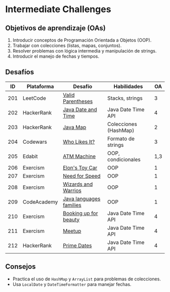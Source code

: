 # Intermediate Challenges

## Objetivos de aprendizaje (OAs)
1. Introducir conceptos de Programación Orientada a Objetos (OOP).
2. Trabajar con colecciones (listas, mapas, conjuntos).
3. Resolver problemas con lógica intermedia y manipulación de strings.
4. Introducir el manejo de fechas y tiempos.

## Desafíos
| ID     | Plataforma  | Desafío                                                                 | Habilidades                          | OA  |
|--------|-------------|-------------------------------------------------------------------------|--------------------------------------|-----|
| 201 | LeetCode    | [Valid Parentheses](https://leetcode.com/problems/valid-parentheses/)  | Stacks, strings                        | 3   |
| 202 | HackerRank  | [Java Date and Time](https://www.hackerrank.com/challenges/java-date-and-time) | Java Date Time API                       | 4   |
| 203 | HackerRank  | [Java Map](https://www.hackerrank.com/challenges/phone-book)           | Colecciones (HashMap)                  | 2   |
| 204 | Codewars    | [Who Likes It?](https://www.codewars.com/kata/5266876b8f4bf2da9b000362) | Formato de strings                     | 3   |
| 205 | Edabit      | [ATM Machine](https://edabit.com/challenge/6K5Z7XGjZJQmKzE2y)          | OOP, condicionales                     | 1,3 |
| 206 | Exercism      | [Elon's Toy Car ](https://exercism.org/tracks/java/exercises/elons-toy-car)          | OOP                      | 1 |
| 207 | Exercism      | [Need for Speed](https://exercism.org/tracks/java/exercises/need-for-speed)          | OOP                     | 1 |
| 208 | Exercism      | [Wizards and Warrios](https://exercism.org/tracks/java/exercises/wizards-and-warriors)          | OOP                     | 1 |
| 209 | CodeAcademy      | [Java languages families](https://www.codecademy.com/courses/learn-java/projects/java-language-families)          | OOP                     | 1 |
| 210 | Exercism      | [Booking up for beauty](https://exercism.org/tracks/java/exercises/booking-up-for-beauty)          | Java Date Time API                     | 4 |
| 211 | Exercism      | [Meetup](https://exercism.org/tracks/java/exercises/meetup)          | Java Date Time API                     | 4 |
| 212 | HackerRank      | [Prime Dates](https://www.hackerrank.com/challenges/prime-date/problem)          | Java Date Time API                     | 4 |

## Consejos
- Practica el uso de `HashMap` y `ArrayList` para problemas de colecciones.
- Usa `LocalDate` y `DateTimeFormatter` para manejar fechas.